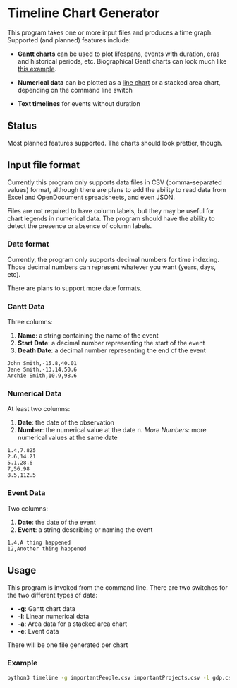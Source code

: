 # Timeline Chart Generator

This program takes one or more input files and produces a time graph. Supported (and planned) features include:

* **[Gantt charts](https://en.wikipedia.org/wiki/Gantt_chart)** can be used to plot lifespans, events with duration, eras and historical periods, etc. Biographical Gantt charts can look much like [this example](https://en.wikipedia.org/wiki/A_Chart_of_Biography).

* **Numerical data** can be plotted as a [line chart](https://en.wikipedia.org/wiki/Line_chart) or a stacked area chart, depending on the command line switch

* **Text timelines** for events without duration

## Status

Most planned features supported. The charts should look prettier, though.

## Input file format

Currently this program only supports data files in CSV (comma-separated values) format, although there are plans to add the ability to read data from Excel and OpenDocument spreadsheets, and even JSON.

Files are not required to have column labels, but they may be useful for chart legends in numerical data. The program should have the ability to detect the presence or absence of column labels.

### Date format

Currently, the program only supports decimal numbers for time indexing. Those decimal numbers can represent whatever you want (years, days, etc).

There are plans to support more date formats.

### Gantt Data

Three columns:

1. **Name**: a string containing the name of the event
2. **Start Date**: a decimal number representing the start of the event
3. **Death Date**: a decimal number representing the end of the event

```
John Smith,-15.8,40.01
Jane Smith,-13.14,50.6
Archie Smith,10.9,98.6
```

### Numerical Data

At least two columns:

1. **Date**: the date of the observation
2. **Number**: the numerical value at the date
n. *More Numbers*: more numerical values at the same date

```
1.4,7.825
2.6,14.21
5.1,28.6
7,56.98
8.5,112.5
```

### Event Data

Two columns:

1. **Date**: the date of the event
2. **Event**: a string describing or naming the event

```
1.4,A thing happened
12,Another thing happened
```

## Usage

This program is invoked from the command line. There are two switches for the two different types of data:

* **-g**: Gantt chart data
* **-l**: Linear numerical data
* **-a**: Area data for a stacked area chart
* **-e**: Event data

There will be one file generated per chart

### Example

```bash
python3 timeline -g importantPeople.csv importantProjects.csv -l gdp.csv population.csv -a energyProduction.csv -e events.csv
```
